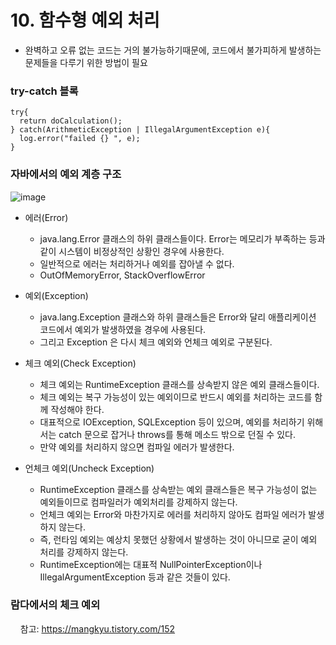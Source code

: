 # 10. 함수형 예외 처리

- 완벽하고 오류 없는 코드는 거의 불가능하기때문에, 코드에서 불가피하게 발생하는 문제들을 다루기 위한 방법이 필요


### try-catch 블록
```
try{
  return doCalculation();
} catch(ArithmeticException | IllegalArgumentException e){
  log.error("failed {} ", e); 
}
```

### 자바에서의 예외 계층 구조 
![image](https://github.com/user-attachments/assets/02863fea-a2f0-498b-922a-eafb45dcdc5c)


- 에러(Error)
  - java.lang.Error 클래스의 하위 클래스들이다. Error는 메모리가 부족하는 등과 같이 시스템이 비정상적인 상황인 경우에 사용한다.
  - 일반적으로 에러는 처리하거나 예외를 잡아낼 수 없다. 
  - OutOfMemoryError, StackOverflowError 

- 예외(Exception)
  - java.lang.Exception 클래스와 하위 클래스들은 Error와 달리 애플리케이션 코드에서 예외가 발생하였을 경우에 사용된다.
  -  그리고 Exception 은 다시 체크 예외와 언체크 예외로 구분된다.
 
 
- 체크 예외(Check Exception) 
    - 체크 예외는 RuntimeException 클래스를 상속받지 않은 예외 클래스들이다.
    - 체크 예외는 복구 가능성이 있는 예외이므로 반드시 예외를 처리하는 코드를 함께 작성해야 한다.
    - 대표적으로 IOException, SQLException 등이 있으며, 예외를 처리하기 위해서는 catch 문으로 잡거나 throws를 통해 메소드 밖으로 던질 수 있다.
    -  만약 예외를 처리하지 않으면 컴파일 에러가 발생한다.
 
  
- 언체크 예외(Uncheck Exception) 
    - RuntimeException 클래스를 상속받는 예외 클래스들은 복구 가능성이 없는 예외들이므로 컴파일러가 예외처리를 강제하지 않는다.
    - 언체크 예외는 Error와 마찬가지로 에러를 처리하지 않아도 컴파일 에러가 발생하지 않는다.
    - 즉, 런타임 예외는 예상치 못했던 상황에서 발생하는 것이 아니므로 굳이 예외 처리를 강제하지 않는다.
    -  RuntimeException에는 대표적 NullPointerException이나 IllegalArgumentException 등과 같은 것들이 있다. 

### 람다에서의 체크 예외 

 
 
참고: https://mangkyu.tistory.com/152 

